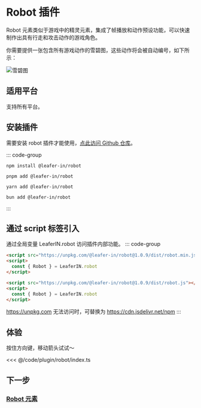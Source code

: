 <script setup>
import Case from '/component/Case.vue'
</script>

# Robot 插件

Robot 元素类似于游戏中的精灵元素，集成了帧播放和动作预设功能，可以快速制作出具有行走和攻击动作的游戏角色。

你需要提供一张包含所有游戏动作的雪碧图，这些动作将会被自动编号，如下所示：

![雪碧图](/image/arrows-numbers.png)

## 适用平台

支持所有平台。

## 安装插件

需要安装 robot 插件才能使用，[点此访问 Github 仓库](https://github.com/leaferjs/leafer-in/tree/main/packages/robot)。

::: code-group

```sh[npm]
npm install @leafer-in/robot
```

```sh[pnpm]
pnpm add @leafer-in/robot
```

```sh[yarn]
yarn add @leafer-in/robot
```

```sh[bun]
bun add @leafer-in/robot
```

:::

## 通过 script 标签引入

通过全局变量 LeaferIN.robot 访问插件内部功能。
::: code-group

```html [robot.min]
<script src="https://unpkg.com/@leafer-in/robot@1.0.9/dist/robot.min.js"></script>
<script>
  const { Robot } = LeaferIN.robot
</script>
```

```html [robot]
<script src="https://unpkg.com/@leafer-in/robot@1.0.9/dist/robot.js"></script>
<script>
  const { Robot } = LeaferIN.robot
</script>
```

https://unpkg.com 无法访问时，可替换为 https://cdn.jsdelivr.net/npm
:::

## 体验

<case name="Robot" editor=false></case>

按住方向键，移动箭头试试～

<<< @/code/plugin/robot/index.ts

## 下一步

### [Robot 元素](./Robot.md)
